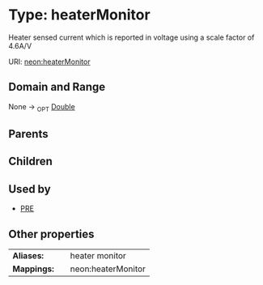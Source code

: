 
# Type: heaterMonitor


Heater sensed current which is reported in voltage using a scale factor of 4.6A/V

URI: [neon:heaterMonitor](https://data.neonscience.org/heaterMonitor)


## Domain and Range

None ->  <sub>OPT</sub> [Double](types/Double.md)

## Parents


## Children


## Used by

 * [PRE](PRE.md)

## Other properties

|  |  |  |
| --- | --- | --- |
| **Aliases:** | | heater monitor |
| **Mappings:** | | neon:heaterMonitor |

